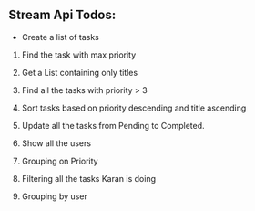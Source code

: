 ## Stream Api Todos:

- Create a list of tasks

1. Find the task with max priority

2. Get a List containing only titles

3. Find all the tasks with priority > 3

4. Sort tasks based on priority descending and title ascending

5. Update all the tasks from Pending to Completed.

6. Show all the users

7. Grouping on Priority

8. Filtering all the tasks Karan is doing

9. Grouping by user

